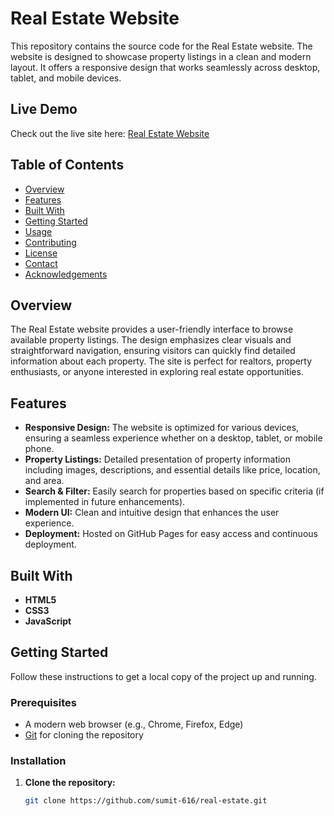 # Real Estate Website

This repository contains the source code for the Real Estate website. The website is designed to showcase property listings in a clean and modern layout. It offers a responsive design that works seamlessly across desktop, tablet, and mobile devices.

## Live Demo

Check out the live site here: [Real Estate Website](https://sumit-616.github.io/real-estate/)

## Table of Contents

- [Overview](#overview)
- [Features](#features)
- [Built With](#built-with)
- [Getting Started](#getting-started)
- [Usage](#usage)
- [Contributing](#contributing)
- [License](#license)
- [Contact](#contact)
- [Acknowledgements](#acknowledgements)

## Overview

The Real Estate website provides a user-friendly interface to browse available property listings. The design emphasizes clear visuals and straightforward navigation, ensuring visitors can quickly find detailed information about each property. The site is perfect for realtors, property enthusiasts, or anyone interested in exploring real estate opportunities.

## Features

- **Responsive Design:** The website is optimized for various devices, ensuring a seamless experience whether on a desktop, tablet, or mobile phone.
- **Property Listings:** Detailed presentation of property information including images, descriptions, and essential details like price, location, and area.
- **Search & Filter:** Easily search for properties based on specific criteria (if implemented in future enhancements).
- **Modern UI:** Clean and intuitive design that enhances the user experience.
- **Deployment:** Hosted on GitHub Pages for easy access and continuous deployment.

## Built With

- **HTML5**
- **CSS3**
- **JavaScript**

## Getting Started

Follow these instructions to get a local copy of the project up and running.

### Prerequisites

- A modern web browser (e.g., Chrome, Firefox, Edge)
- [Git](https://git-scm.com/) for cloning the repository

### Installation

1. **Clone the repository:**

   ```bash
   git clone https://github.com/sumit-616/real-estate.git

